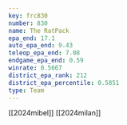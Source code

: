 ```yaml
---
key: frc830
number: 830
name: The RatPack
epa_end: 17.1
auto_epa_end: 9.43
teleop_epa_end: 7.08
endgame_epa_end: 0.59
winrate: 0.5667
district_epa_rank: 212
district_epa_percentile: 0.5851
type: Team
---
```

[[2024mibel]]
[[2024milan]]
